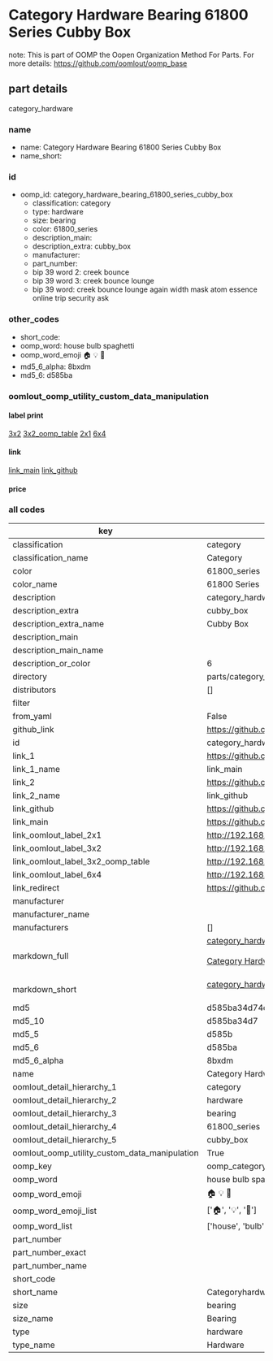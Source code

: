 # Category Hardware Bearing 61800 Series Cubby Box  

note: This is part of OOMP the Oopen Organization Method For Parts. For more details: https://github.com/oomlout/oomp_base

##  part details
  



category_hardware



### name
* name: Category Hardware Bearing 61800 Series Cubby Box
* name_short: 
### id
* oomp_id: category_hardware_bearing_61800_series_cubby_box
  * classification: category
  * type: hardware
  * size: bearing
  * color: 61800_series
  * description_main: 
  * description_extra: cubby_box
  * manufacturer: 
  * part_number: 
  * bip 39 word 2: creek bounce
  * bip 39 word 3: creek bounce lounge
  * bip 39 word: creek bounce lounge again width mask atom essence online trip security ask

### other_codes
* short_code: 
* oomp_word: house bulb spaghetti
* oomp_word_emoji :house: :bulb: :spaghetti:
* md5_6_alpha: 8bxdm
* md5_6: d585ba






### oomlout_oomp_utility_custom_data_manipulation
#### label print
[3x2](http://192.168.1.245:1112/?label=oomp%208bxdm)
[3x2_oomp_table](http://192.168.1.108:1112/?label=oomp%208bxdm)
[2x1](http://192.168.1.242:1112/?label=oomp%208bxdm)
[6x4](http://192.168.1.55:1112/?label=oomp%208bxdm)    

#### link

[link_main](https://github.com/oomlout/oomlout_oomp_version_1_messy/tree/main/parts/category_hardware_bearing_61800_series_cubby_box) [link_github](https://github.com/oomlout/oomlout_oomp_version_1_messy/tree/main/parts/category_hardware_bearing_61800_series_cubby_box)                             

#### price







### all codes 
| key | value |  
| --- | --- |  
| classification | category |  
| classification_name | Category |  
| color | 61800_series |  
| color_name | 61800 Series |  
| description | category_hardware |  
| description_extra | cubby_box |  
| description_extra_name | Cubby Box |  
| description_main |  |  
| description_main_name |  |  
| description_or_color | 6  |  
| directory | parts/category_hardware_bearing_61800_series_cubby_box |  
| distributors | [] |  
| filter |  |  
| from_yaml | False |  
| github_link | https://github.com/oomlout/oomlout_oomp_part_src/tree/main/parts/category_hardware_bearing_61800_series_cubby_box |  
| id | category_hardware_bearing_61800_series_cubby_box |  
| link_1 | https://github.com/oomlout/oomlout_oomp_version_1_messy/tree/main/parts/category_hardware_bearing_61800_series_cubby_box |  
| link_1_name | link_main |  
| link_2 | https://github.com/oomlout/oomlout_oomp_version_1_messy/tree/main/parts/category_hardware_bearing_61800_series_cubby_box |  
| link_2_name | link_github |  
| link_github | https://github.com/oomlout/oomlout_oomp_version_1_messy/tree/main/parts/category_hardware_bearing_61800_series_cubby_box |  
| link_main | https://github.com/oomlout/oomlout_oomp_version_1_messy/tree/main/parts/category_hardware_bearing_61800_series_cubby_box |  
| link_oomlout_label_2x1 | http://192.168.1.242:1112/?label=oomp%208bxdm |  
| link_oomlout_label_3x2 | http://192.168.1.245:1112/?label=oomp%208bxdm |  
| link_oomlout_label_3x2_oomp_table | http://192.168.1.108:1112/?label=oomp%208bxdm |  
| link_oomlout_label_6x4 | http://192.168.1.55:1112/?label=oomp%208bxdm |  
| link_redirect | https://github.com/oomlout/oomlout_oomp_version_1_messy/tree/main/parts/category_hardware_bearing_61800_series_cubby_box |  
| manufacturer |  |  
| manufacturer_name |  |  
| manufacturers | [] |  
| markdown_full | [category_hardware_bearing_61800_series_cubby_box](none)<br>[](none)<br>[Category Hardware Bearing 61800 Series Cubby Box](none)<br><br> |  
| markdown_short | [category_hardware_bearing_61800_series_cubby_box](none)<br><br> |  
| md5 | d585ba34d74d41ca21fd604b08869999 |  
| md5_10 | d585ba34d7 |  
| md5_5 | d585b |  
| md5_6 | d585ba |  
| md5_6_alpha | 8bxdm |  
| name | Category Hardware Bearing 61800 Series Cubby Box |  
| oomlout_detail_hierarchy_1 | category |  
| oomlout_detail_hierarchy_2 | hardware |  
| oomlout_detail_hierarchy_3 | bearing |  
| oomlout_detail_hierarchy_4 | 61800_series |  
| oomlout_detail_hierarchy_5 | cubby_box |  
| oomlout_oomp_utility_custom_data_manipulation | True |  
| oomp_key | oomp_category_hardware_bearing_61800_series_cubby_box |  
| oomp_word | house bulb spaghetti |  
| oomp_word_emoji | :house: :bulb: :spaghetti: |  
| oomp_word_emoji_list | [':house:', ':bulb:', ':spaghetti:'] |  
| oomp_word_list | ['house', 'bulb', 'spaghetti'] |  
| part_number |  |  
| part_number_exact |  |  
| part_number_name |  |  
| short_code |  |  
| short_name | Categoryhardware |  
| size | bearing |  
| size_name | Bearing |  
| type | hardware |  
| type_name | Hardware |  
